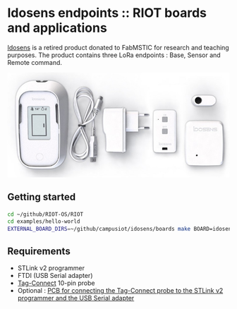 # Idosens endpoints :: RIOT boards and applications

[Idosens](https://www.idosens.com/) is a retired product donated to FabMSTIC for research and teaching purposes. The product contains three LoRa endpoints : Base, Sensor and Remote command.

![Idosens](boards/idosens.jpg)

## Getting started

```bash
cd ~/github/RIOT-OS/RIOT
cd examples/hello-world
EXTERNAL_BOARD_DIRS=~/github/campusiot/idosens/boards make BOARD=idosens_sensor
```

## Requirements
* STLink v2 programmer
* FTDI (USB Serial adapter)
* [Tag-Connect](https://www.tag-connect.com/) 10-pin probe
* Optional : [PCB for connecting the Tag-Connect probe to the STLink v2 programmer and the USB Serial adapter](./tagconnect_adapter)
